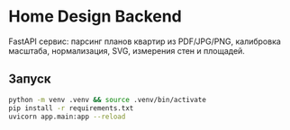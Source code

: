 # Home Design Backend

FastAPI сервис: парсинг планов квартир из PDF/JPG/PNG, калибровка масштаба, нормализация, SVG, измерения стен и площадей.

## Запуск

```bash
python -m venv .venv && source .venv/bin/activate
pip install -r requirements.txt
uvicorn app.main:app --reload
```
